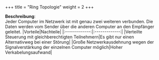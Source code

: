+++
title = "Ring Topologie"
weight = 2
+++

**Beschreibung**:  
Jeder Computer im Netzwerk ist mit genau zwei weiteren verbunden. Die Daten werden vom Sender über die anderen Computer an den Empfänger geleitet.
|Vorteile|Nachteile|
|:-------------:|:-------------:|
|Verteilte Steuerung mit gleichberechtigten Teilnehmern|Es gibt nur einen Alternativweg bei einer Störung|
|Große Netzwerkausdehnung wegen der Signalverstärkung der einzelnen Computer möglich|Hoher Verkabelungsaufwand|

